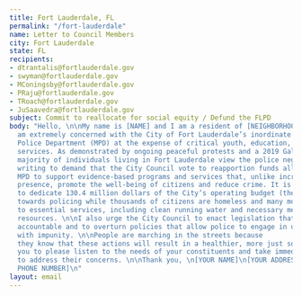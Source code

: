```yaml
---
title: Fort Lauderdale, FL
permalink: "/fort-lauderdale"
name: Letter to Council Members
city: Fort Lauderdale
state: FL
recipients:
- dtrantalis@fortlauderdale.gov
- swyman@fortlauderdale.gov
- MConingsby@fortlauderdale.gov
- PRaju@fortlauderdale.gov
- TRoach@fortlauderdale.gov
- JuSaavedra@fortlauderdale.gov
subject: Commit to reallocate for social equity / Defund the FLPD
body: "Hello, \n\nMy name is [NAME] and I am a resident of [NEIGHBORHOOD/CITY]. I
  am extremely concerned with the City of Fort Lauderdale’s inordinate investment in the Fort Lauderdale
  Police Department (MPD) at the expense of critical youth, education, senior, and health
  services. As demonstrated by ongoing peaceful protests and a 2019 Gallup poll, a
  majority of individuals living in Fort Lauderdale view the police negatively. \n\nI am therefore
  writing to demand that the City Council vote to reapportion funds allocated to the
  MPD to support evidence-based programs and services that, unlike increased police
  presence, promote the well-being of citizens and reduce crime. It is morally reprehensible
  to dedicate 130.4 million dollars of the City’s operating budget (the budget's highest expenditure)
  towards policing while thousands of citizens are homeless and many more lack access
  to essential services, including clean running water and necessary mental health
  resources. \n\nI also urge the City Council to enact legislation that holds police
  accountable and to overturn policies that allow police to engage in unlawful behavior
  with impunity. \n\nPeople are marching in the streets because
  they know that these actions will result in a healthier, more just society. I implore
  you to please listen to the needs of your constituents and take immediate action
  to address their concerns. \n\nThank you, \n[YOUR NAME]\n[YOUR ADDRESS]\n[YOUR EMAIL]\n[YOUR
  PHONE NUMBER]\n"
layout: email
---
```


